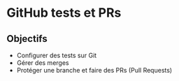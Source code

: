 # GitHub tests et PRs

## Objectifs
- Configurer des tests sur Git
- Gérer des merges
- Protéger une branche et faire des PRs (Pull Requests)



